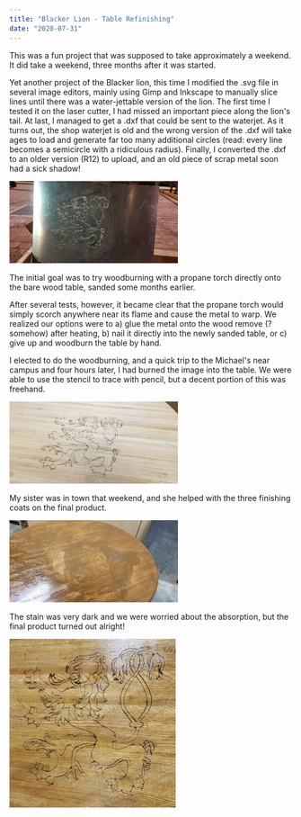 ```yaml
---
title: "Blacker Lion - Table Refinishing"
date: "2020-07-31"
---
```


This was a fun project that was supposed to take approximately a weekend. It did take a weekend, three months after it was started.

Yet another project of the Blacker lion, this time I modified the .svg file in several image editors, mainly using Gimp and Inkscape to manually slice lines until there was a water-jettable version of the lion. The first time I tested it on the laser cutter, I had missed an important piece along the lion's tail. At last, I managed to get a .dxf that could be sent to the waterjet. As it turns out, the shop waterjet is old and the wrong version of the .dxf will take ages to load and generate far too many additional circles (read: every line becomes a semicircle with a ridiculous radius). Finally, I converted the .dxf to an older version (R12) to upload, and an old piece of scrap metal soon had a sick shadow!

![](images/20191009_003320-300x146.jpg)

The initial goal was to try woodburning with a propane torch directly onto the bare wood table, sanded some months earlier.

After several tests, however, it became clear that the propane torch would simply scorch anywhere near its flame and cause the metal to warp. We realized our options were to a) glue the metal onto the wood remove (?somehow) after heating, b) nail it directly into the newly sanded table, or c) give up and woodburn the table by hand.

I elected to do the woodburning, and a quick trip to the Michael's near campus and four hours later, I had burned the image into the table. We were able to use the stencil to trace with pencil, but a decent portion of this was freehand.

![](images/20191129_202818-300x146.jpg)

My sister was in town that weekend, and she helped with the three finishing coats on the final product.

![](images/20191129_235341-300x146.jpg)

The stain was very dark and we were worried about the absorption, but the final product turned out alright!

![](images/lion_table-296x300.jpg)
